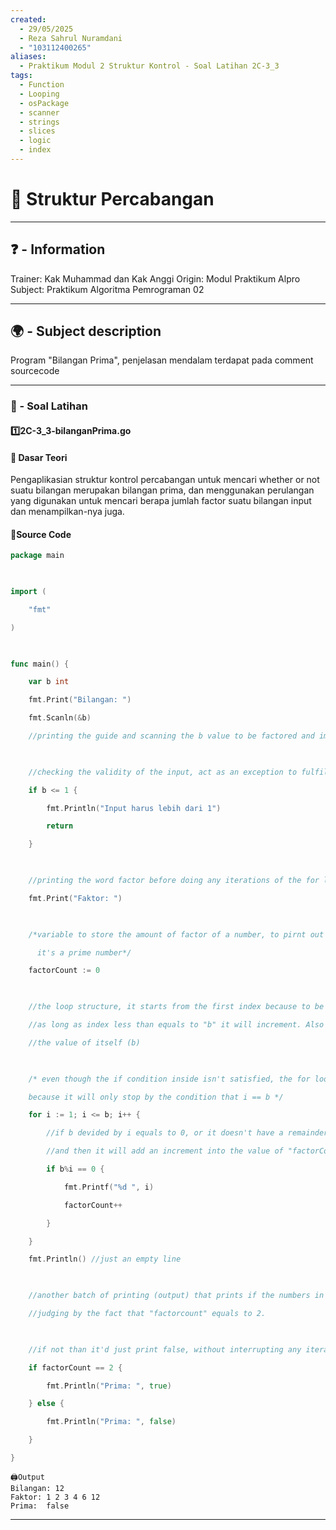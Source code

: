 ```yaml
---
created:
  - 29/05/2025
  - Reza Sahrul Nuramdani
  - "103112400265"
aliases:
  - Praktikum Modul 2 Struktur Kontrol - Soal Latihan 2C-3_3
tags:
  - Function
  - Looping
  - osPackage
  - scanner
  - strings
  - slices
  - logic
  - index
---
```

# 📃 Struktur Percabangan
---
## ❓ - Information
Trainer: Kak Muhammad dan Kak Anggi
Origin: Modul Praktikum Alpro
Subject: Praktikum Algoritma Pemrograman 02  

---
## 🌍 - Subject description
Program "Bilangan Prima", penjelasan mendalam terdapat pada comment sourcecode

--- 
### 🎯 - Soal Latihan
#### 1️⃣2C-3_3-bilanganPrima.go

#### 📝 Dasar Teori
Pengaplikasian struktur kontrol percabangan untuk mencari whether or not suatu bilangan merupakan bilangan prima, dan menggunakan perulangan yang digunakan untuk mencari berapa jumlah factor suatu bilangan input dan menampilkan-nya juga.

#### 📝Source Code
```go
package main

  

import (

    "fmt"

)

  

func main() {

    var b int

    fmt.Print("Bilangan: ")

    fmt.Scanln(&b)

    //printing the guide and scanning the b value to be factored and implemented

  

    //checking the validity of the input, act as an exception to fulfill the b>1 constraint

    if b <= 1 {

        fmt.Println("Input harus lebih dari 1")

        return

    }

  

    //printing the word factor before doing any iterations of the for loop because it is constant and static

    fmt.Print("Faktor: ")

  

    /*variable to store the amount of factor of a number, to pirnt out true if it turns out to hold 2, which means

      it's a prime number*/

    factorCount := 0

  

    //the loop structure, it starts from the first index because to be valid the input should be b>1

    //as long as index less than equals to "b" it will increment. Also this way the highest number b could be devided by is

    //the value of itself (b)

  

    /* even though the if condition inside isn't satisfied, the for loop will still iterate the next increment

    because it will only stop by the condition that i == b */

    for i := 1; i <= b; i++ {

        //if b devided by i equals to 0, or it doesn't have a remainder, that means that value of i is a factor of b and it will be printed

        //and then it will add an increment into the value of "factorCount"

        if b%i == 0 {

            fmt.Printf("%d ", i)

            factorCount++

        }

    }

    fmt.Println() //just an empty line

  

    //another batch of printing (output) that prints if the numbers in question are a prime number

    //judging by the fact that "factorcount" equals to 2.

  

    //if not than it'd just print false, without interrupting any iteration of the for loop, because it is outside the loop structure

    if factorCount == 2 {

        fmt.Println("Prima: ", true)

    } else {

        fmt.Println("Prima: ", false)

    }

}
```

	🖨️Output 
	Bilangan: 12
	Faktor: 1 2 3 4 6 12 
	Prima:  false
--- 